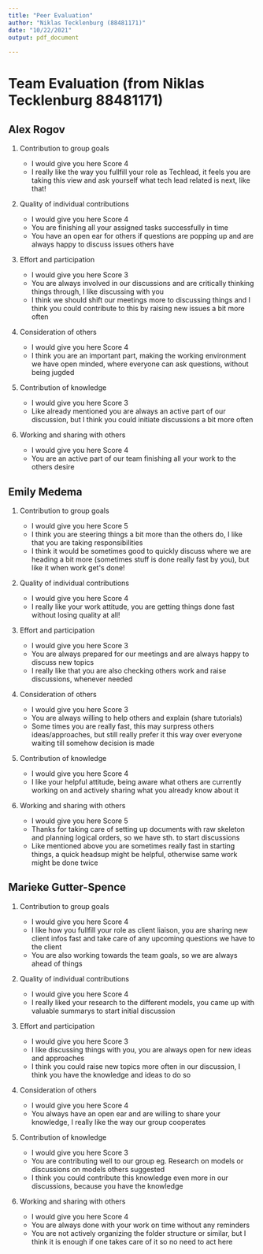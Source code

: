 ```yaml
---
title: "Peer Evaluation"
author: "Niklas Tecklenburg (88481171)"
date: "10/22/2021"
output: pdf_document
    
---
```



# Team Evaluation (from Niklas Tecklenburg 88481171)

## Alex Rogov
1. Contribution to group goals
    - I would give you here Score 4
    - I really like the way you fullfill your role as Techlead, it feels you are taking this view and ask yourself what tech lead related is next, like that!

1. Quality of individual contributions
    - I would give you here Score 4 
    - You are finishing all your assigned tasks successfully in time
    - You have an open ear for others if questions are popping up and are always happy to discuss issues others have

1. Effort and participation
    - I would give you here Score 3
    - You are always involved in our discussions and are critically thinking things through, I like discussing with you
    - I think we should shift our meetings more to discussing things and I think you could contribute to this by raising new issues a bit more often

1. Consideration of others
    - I would give you here Score 4
    - I think you are an important part, making the working environment we have open minded, where everyone can ask questions, without being jugded

1. Contribution of knowledge
    - I would give you here Score 3
    - Like already mentioned you are always an active part of our discussion, but I think you could initiate discussions a bit more often

1. Working and sharing with others
    - I would give you here Score 4
    - You are an active part of our team finishing all your work to the others desire


## Emily Medema
1. Contribution to group goals
    - I would give you here Score 5
    - I think you are steering things a bit more than the others do, I like that you are taking responsibilities
    - I think it would be sometimes good to quickly discuss where we are heading a bit more (sometimes stuff is done really fast by you), but like it when work get's done!

1. Quality of individual contributions
    - I would give you here Score 4
    - I really like your work attitude, you are getting things done fast without losing quality at all!

1. Effort and participation
    - I would give you here Score 3
    - You are always prepared for our meetings and are always happy to discuss new topics
    - I really like that you are also checking others work and raise discussions, whenever needed

1. Consideration of others
    - I would give you here Score 3
    - You are always willing to help others and explain (share tutorials)
    - Some times you are really fast, this may surpress others ideas/approaches, but still really prefer it this way over everyone waiting till somehow decision is made

1. Contribution of knowledge
    - I would give you here Score 4
    - I like your helpful attitude, being aware what others are currently working on and actively sharing what you already know about it

1. Working and sharing with others
    - I would give you here Score 5
    - Thanks for taking care of setting up documents with raw skeleton and planning logical orders, so we have sth. to start discussions
    - Like mentioned above you are sometimes really fast in starting things, a quick headsup might be helpful, otherwise same work might be done twice

## Marieke Gutter-Spence
1. Contribution to group goals
    - I would give you here Score 4
    - I like how you fullfill your role as client liaison, you are sharing new client infos fast and take care of any upcoming questions we have to the client
    - You are also working towards the team goals, so we are always ahead of things

1. Quality of individual contributions
    - I would give you here Score 4
    - I really liked your research to the different models, you came up with valuable summarys to start initial discussion

1. Effort and participation
    - I would give you here Score 3
    - I like discussing things with you, you are always open for new ideas and approaches
    - I think you could raise new topics more often in our discussion, I think you have the knowledge and ideas to do so

1. Consideration of others
    - I would give you here Score 4
    - You always have an open ear and are willing to share your knowledge, I really like the way our group cooperates


1. Contribution of knowledge
    - I would give you here Score 3
    - You are contributing well to our group eg. Research on models or discussions on models others suggested
    - I think you could contribute this knowledge even more in our discussions, because you have the knowledge

1. Working and sharing with others
    - I would give you here Score 4
    - You are always done with your work on time without any reminders
    - You are not actively organizing the folder structure or similar, but I think it is enough if one takes care of it so no need to act here